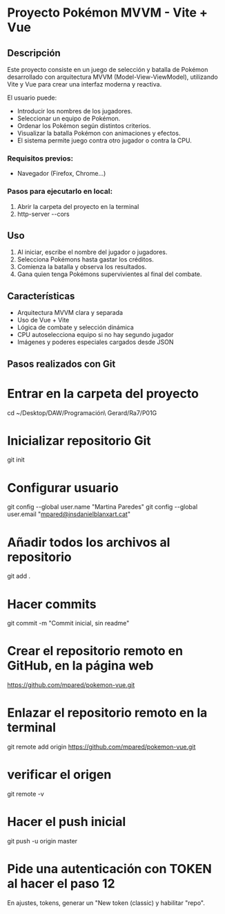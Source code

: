 # Proyecto Pokémon MVVM - Vite + Vue
## Descripción

Este proyecto consiste en un juego de selección y batalla de Pokémon desarrollado con arquitectura MVVM (Model-View-ViewModel), utilizando Vite y Vue para crear una interfaz moderna y reactiva.

El usuario puede:
- Introducir los nombres de los jugadores.
- Seleccionar un equipo de Pokémon.
- Ordenar los Pokémon según distintos criterios.
- Visualizar la batalla Pokémon con animaciones y efectos.
- El sistema permite juego contra otro jugador o contra la CPU.


### Requisitos previos:
- Navegador (Firefox, Chrome…)

### Pasos para ejecutarlo en local:

1. Abrir la carpeta del proyecto en la terminal
2.  http-server --cors

##  Uso

1. Al iniciar, escribe el nombre del jugador o jugadores.
2. Selecciona Pokémons hasta gastar los créditos.
3. Comienza la batalla y observa los resultados.
4. Gana quien tenga Pokémons supervivientes al final del combate.

## Características

- Arquitectura MVVM clara y separada
- Uso de Vue + Vite
- Lógica de combate y selección dinámica
- CPU autoselecciona equipo si no hay segundo jugador
- Imágenes y poderes especiales cargados desde JSON


## Pasos realizados con Git
# Entrar en la carpeta del proyecto
cd ~/Desktop/DAW/Programación\ Gerard/Ra7/P01G

# Inicializar repositorio Git
git init

# Configurar usuario
git config --global user.name "Martina Paredes"
git config --global user.email "mpared@insdanielblanxart.cat"

# Añadir todos los archivos al repositorio
git add . 

# Hacer commits 
git commit -m "Commit inicial, sin readme"

# Crear el repositorio remoto en GitHub, en la página web 
https://github.com/mpared/pokemon-vue.git

# Enlazar el repositorio remoto en la terminal
git remote add origin https://github.com/mpared/pokemon-vue.git

# verificar el origen
git remote -v

# Hacer el push inicial
git push -u origin master

# Pide una autenticación con TOKEN al hacer el paso 12
En ajustes, tokens, generar un "New token (classic) y habilitar "repo".